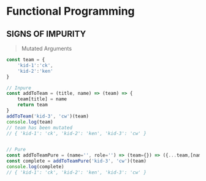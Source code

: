 # Functional Programming 


## SIGNS OF IMPURITY 


> Mutated Arguments



```javascript
const team = {
	'kid-1':'ck',
	'kid-2':'ken'
}

// Inpure
const addToTeam = (title, name) => (team) => {
	team[title] = name
	return team
}
addToTeam('kid-3', 'cw')(team)
console.log(team) 
// team has been mutated
// { 'kid-1': 'ck', 'kid-2': 'ken', 'kid-3': 'cw' }


// Pure
const addToTeamPure = (name='', role='') => (team={}) => ({...team,[name]: role})
const complete = addToTeamPure('kid-3', 'cw')(team)
console.log(complete)
// { 'kid-1': 'ck', 'kid-2': 'ken', 'kid-3': 'cw' }
```
